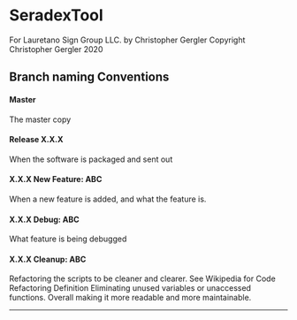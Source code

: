 # SeradexTool
For Lauretano Sign Group LLC. by Christopher Gergler 
Copyright Christopher Gergler 2020

## Branch naming Conventions

#### Master
The master copy

#### Release X.X.X
When the software is packaged and sent out

#### X.X.X New Feature: ABC
When a new feature is added, and what the feature is.

#### X.X.X Debug: ABC
What feature is being debugged

#### X.X.X Cleanup: ABC
Refactoring the scripts to be cleaner and clearer. See Wikipedia for Code Refactoring Definition
Eliminating unused variables or unaccessed functions. Overall making it more readable and more maintainable.

---


